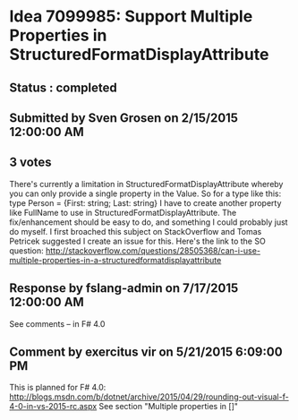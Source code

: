 # Idea 7099985: Support Multiple Properties in StructuredFormatDisplayAttribute #

## Status : completed

## Submitted by Sven Grosen on 2/15/2015 12:00:00 AM

## 3 votes

There's currently a limitation in StructuredFormatDisplayAttribute whereby you can only provide a single property in the Value.
So for a type like this: type Person = {First: string; Last: string} I have to create another property like FullName to use in StructuredFormatDisplayAttribute. The fix/enhancement should be easy to do, and something I could probably just do myself.
I first broached this subject on StackOverflow and Tomas Petricek suggested I create an issue for this. Here's the link to the SO question: http://stackoverflow.com/questions/28505368/can-i-use-multiple-properties-in-a-structuredformatdisplayattribute

## Response by fslang-admin on 7/17/2015 12:00:00 AM

See comments – in F# 4.0


## Comment by exercitus vir on 5/21/2015 6:09:00 PM

This is planned for F# 4.0: http://blogs.msdn.com/b/dotnet/archive/2015/04/29/rounding-out-visual-f-4-0-in-vs-2015-rc.aspx
See section "Multiple properties in [<StructuredFormatDisplay>]"
